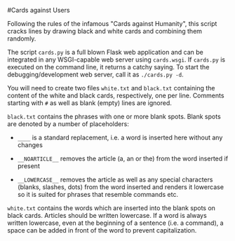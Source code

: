 #Cards against Users

Following the rules of the infamous "Cards against Humanity", this script
cracks lines by drawing black and white cards and combining them randomly.

The script `cards.py` is a full blown Flask web application and can be
integrated in any WSGI-capable web server using `cards.wsgi`. If `cards.py`
is executed on the command line, it returns a catchy saying. To start the
debugging/development web server, call it as `./cards.py -d`.

You will need to create two files `white.txt` and `black.txt` containing the
content of the white and black cards, respectively, one per line. Comments
starting with `#` as well as blank (empty) lines are ignored.

`black.txt` contains the phrases with one or more blank spots. Blank spots
are denoted by a number of placeholders:

* `____` is a standard replacement, i.e. a word is inserted here without any
  changes

* `__NOARTICLE__` removes the article (a, an or the) from the word inserted
  if present

* `__LOWERCASE__` removes the article as well as any special characters
  (blanks, slashes, dots) from the word inserted and renders it lowercase
  so it is suited for phrases that resemble commands etc.

`white.txt` contains the words which are inserted into the blank spots on
black cards. Articles should be written lowercase. If a word is always
written lowercase, even at the beginning of a sentence (i.e. a command),
a space can be added in front of the word to prevent capitalization.
